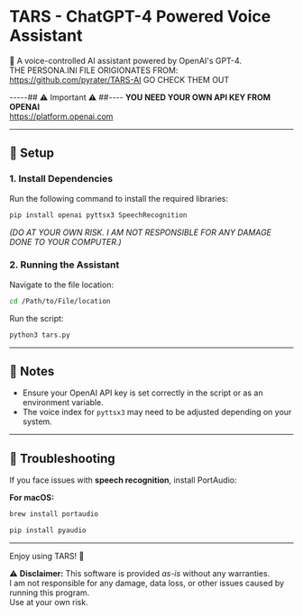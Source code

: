 # TARS - ChatGPT-4 Powered Voice Assistant #

🚀 A voice-controlled AI assistant powered by OpenAI's GPT-4.  
THE PERSONA.INI FILE ORIGIONATES FROM:
https://github.com/pyrater/TARS-AI
        GO CHECK THEM OUT

   -----## ⚠️ Important ⚠️ ##----
**YOU NEED YOUR OWN API KEY FROM OPENAI**  
      https://platform.openai.com

---

## 📌 Setup  

### 1. Install Dependencies  
Run the following command to install the required libraries:  
```sh
pip install openai pyttsx3 SpeechRecognition
```
*(DO AT YOUR OWN RISK. I AM NOT RESPONSIBLE FOR ANY DAMAGE DONE TO YOUR COMPUTER.)*  

### 2. Running the Assistant  
Navigate to the file location:  
```sh
cd /Path/to/File/location
```
Run the script:  
```sh
python3 tars.py
```

---

## 📝 Notes  
- Ensure your OpenAI API key is set correctly in the script or as an environment variable.  
- The voice index for `pyttsx3` may need to be adjusted depending on your system.  

---

## 🔧 Troubleshooting  
If you face issues with **speech recognition**, install PortAudio:  

**For macOS:**  
```sh
brew install portaudio
```
```sh
pip install pyaudio
```



---

Enjoy using TARS! 🚀  

⚠️ **Disclaimer:** This software is provided *as-is* without any warranties.  
I am not responsible for any damage, data loss, or other issues caused by running this program.  
Use at your own risk.
